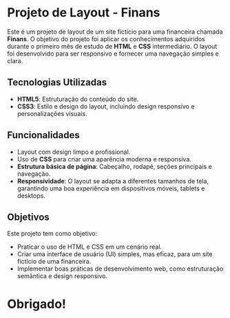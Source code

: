 <!DOCTYPE html>
<html lang="pt-br">
<head>
  <meta charset="UTF-8">
  <meta name="viewport" content="width=device-width, initial-scale=1.0">
</head>
<body>

  <h1>Projeto de Layout - Finans</h1>
  
  <p>Este é um projeto de layout de um site fictício para uma financeira chamada <strong>Finans</strong>. O objetivo do projeto foi aplicar os conhecimentos adquiridos durante o primeiro mês de estudo de <strong>HTML</strong> e <strong>CSS</strong> intermediário. O layout foi desenvolvido para ser responsivo e fornecer uma navegação simples e clara.</p>
  
  <h2>Tecnologias Utilizadas</h2>
  <ul>
    <li><strong>HTML5</strong>: Estruturação do conteúdo do site.</li>
    <li><strong>CSS3</strong>: Estilo e design do layout, incluindo design responsivo e personalizações visuais.</li>
  </ul>
  
  <h2>Funcionalidades</h2>
  <ul>
    <li>Layout com design limpo e profissional.</li>
    <li>Uso de <strong>CSS</strong> para criar uma aparência moderna e responsiva.</li>
    <li><strong>Estrutura básica de página</strong>: Cabeçalho, rodapé, seções principais e navegação.</li>
    <li><strong>Responsividade</strong>: O layout se adapta a diferentes tamanhos de tela, garantindo uma boa experiência em dispositivos móveis, tablets e desktops.</li>
  </ul>

  <h2>Objetivos</h2>
  <p>Este projeto tem como objetivo:</p>
  <ul>
    <li>Praticar o uso de HTML e CSS em um cenário real.</li>
    <li>Criar uma interface de usuário (UI) simples, mas eficaz, para um site fictício de uma financeira.</li>
    <li>Implementar boas práticas de desenvolvimento web, como estruturação semântica e design responsivo.</li>
  </ul>
 <h1>Obrigado!</h1>
